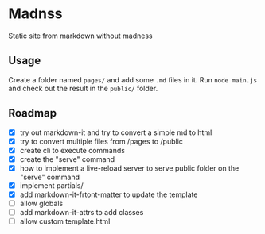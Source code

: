 # Madnss

Static site from markdown without madness

## Usage

Create a folder named `pages/` and add some `.md` files in it. Run `node main.js` and check out the result in the `public/` folder.

## Roadmap

- [x] try out markdown-it and try to convert a simple md to html
- [x] try to convert multiple files from /pages to /public
- [x] create cli to execute commands
- [x] create the "serve" command
- [x] how to implement a live-reload server to serve public folder on the "serve" command
- [x] implement partials/
- [x] add markdown-it-frtont-matter to update the template
- [ ] allow globals
- [ ] add markdown-it-attrs to add classes
- [ ] allow custom template.html
